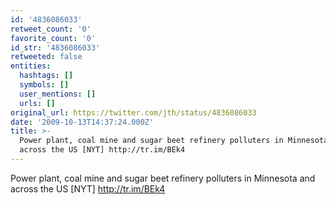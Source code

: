 ```yaml
---
id: '4836086033'
retweet_count: '0'
favorite_count: '0'
id_str: '4836086033'
retweeted: false
entities:
  hashtags: []
  symbols: []
  user_mentions: []
  urls: []
original_url: https://twitter.com/jth/status/4836086033
date: '2009-10-13T14:37:24.000Z'
title: >-
  Power plant, coal mine and sugar beet refinery polluters in Minnesota and
  across the US [NYT] http://tr.im/BEk4
---
```


Power plant, coal mine and sugar beet refinery polluters in Minnesota and across the US [NYT] http://tr.im/BEk4